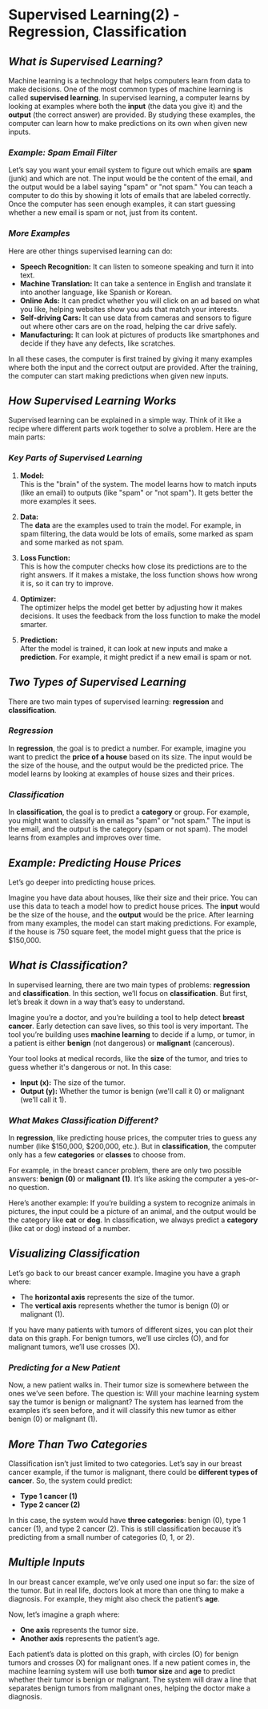 # Supervised Learning(2) - Regression, Classification

## ***What is Supervised Learning?***

Machine learning is a technology that helps computers learn from data to make decisions. One of the most common types of machine learning is called **supervised learning**. In supervised learning, a computer learns by looking at examples where both the **input** (the data you give it) and the **output** (the correct answer) are provided. By studying these examples, the computer can learn how to make predictions on its own when given new inputs.

### ***Example: Spam Email Filter***

Let’s say you want your email system to figure out which emails are **spam** (junk) and which are not. The input would be the content of the email, and the output would be a label saying "spam" or "not spam." You can teach a computer to do this by showing it lots of emails that are labeled correctly. Once the computer has seen enough examples, it can start guessing whether a new email is spam or not, just from its content.

### ***More Examples***

Here are other things supervised learning can do:
- **Speech Recognition:** It can listen to someone speaking and turn it into text.
- **Machine Translation:** It can take a sentence in English and translate it into another language, like Spanish or Korean.
- **Online Ads:** It can predict whether you will click on an ad based on what you like, helping websites show you ads that match your interests.
- **Self-driving Cars:** It can use data from cameras and sensors to figure out where other cars are on the road, helping the car drive safely.
- **Manufacturing:** It can look at pictures of products like smartphones and decide if they have any defects, like scratches.

In all these cases, the computer is first trained by giving it many examples where both the input and the correct output are provided. After the training, the computer can start making predictions when given new inputs.

## ***How Supervised Learning Works***

Supervised learning can be explained in a simple way. Think of it like a recipe where different parts work together to solve a problem. Here are the main parts:

### ***Key Parts of Supervised Learning***

1. **Model:**  
   This is the "brain" of the system. The model learns how to match inputs (like an email) to outputs (like "spam" or "not spam"). It gets better the more examples it sees.

2. **Data:**  
   The **data** are the examples used to train the model. For example, in spam filtering, the data would be lots of emails, some marked as spam and some marked as not spam.

3. **Loss Function:**  
   This is how the computer checks how close its predictions are to the right answers. If it makes a mistake, the loss function shows how wrong it is, so it can try to improve.

4. **Optimizer:**  
   The optimizer helps the model get better by adjusting how it makes decisions. It uses the feedback from the loss function to make the model smarter.

5. **Prediction:**  
   After the model is trained, it can look at new inputs and make a **prediction**. For example, it might predict if a new email is spam or not.

## ***Two Types of Supervised Learning***

There are two main types of supervised learning: **regression** and **classification**.

### ***Regression***

In **regression**, the goal is to predict a number. For example, imagine you want to predict the **price of a house** based on its size. The input would be the size of the house, and the output would be the predicted price. The model learns by looking at examples of house sizes and their prices.

### ***Classification***

In **classification**, the goal is to predict a **category** or group. For example, you might want to classify an email as "spam" or "not spam." The input is the email, and the output is the category (spam or not spam). The model learns from examples and improves over time.

## ***Example: Predicting House Prices***

Let’s go deeper into predicting house prices. 

Imagine you have data about houses, like their size and their price. You can use this data to teach a model how to predict house prices. The **input** would be the size of the house, and the **output** would be the price. After learning from many examples, the model can start making predictions. For example, if the house is 750 square feet, the model might guess that the price is $150,000.

## ***What is Classification?***

In supervised learning, there are two main types of problems: **regression** and **classification**. In this section, we’ll focus on **classification**. But first, let’s break it down in a way that’s easy to understand.

Imagine you’re a doctor, and you’re building a tool to help detect **breast cancer**. Early detection can save lives, so this tool is very important. The tool you’re building uses **machine learning** to decide if a lump, or tumor, in a patient is either **benign** (not dangerous) or **malignant** (cancerous).

Your tool looks at medical records, like the **size** of the tumor, and tries to guess whether it's dangerous or not. In this case:
- **Input (x):** The size of the tumor.
- **Output (y):** Whether the tumor is benign (we'll call it 0) or malignant (we’ll call it 1).

### ***What Makes Classification Different?***

In **regression**, like predicting house prices, the computer tries to guess any number (like $150,000, $200,000, etc.). But in **classification**, the computer only has a few **categories** or **classes** to choose from. 

For example, in the breast cancer problem, there are only two possible answers: **benign (0)** or **malignant (1)**. It’s like asking the computer a yes-or-no question.

Here’s another example: If you’re building a system to recognize animals in pictures, the input could be a picture of an animal, and the output would be the category like **cat** or **dog**. In classification, we always predict a **category** (like cat or dog) instead of a number.

## ***Visualizing Classification***

Let’s go back to our breast cancer example. Imagine you have a graph where:
- The **horizontal axis** represents the size of the tumor.
- The **vertical axis** represents whether the tumor is benign (0) or malignant (1).

If you have many patients with tumors of different sizes, you can plot their data on this graph. For benign tumors, we’ll use circles (O), and for malignant tumors, we’ll use crosses (X). 

### ***Predicting for a New Patient***

Now, a new patient walks in. Their tumor size is somewhere between the ones we’ve seen before. The question is: Will your machine learning system say the tumor is benign or malignant? The system has learned from the examples it’s seen before, and it will classify this new tumor as either benign (0) or malignant (1).

## ***More Than Two Categories***

Classification isn’t just limited to two categories. Let’s say in our breast cancer example, if the tumor is malignant, there could be **different types of cancer**. So, the system could predict:
- **Type 1 cancer (1)** 
- **Type 2 cancer (2)**

In this case, the system would have **three categories**: benign (0), type 1 cancer (1), and type 2 cancer (2). This is still classification because it’s predicting from a small number of categories (0, 1, or 2).

## ***Multiple Inputs***

In our breast cancer example, we’ve only used one input so far: the size of the tumor. But in real life, doctors look at more than one thing to make a diagnosis. For example, they might also check the patient’s **age**. 

Now, let’s imagine a graph where:
- **One axis** represents the tumor size.
- **Another axis** represents the patient’s age.

Each patient’s data is plotted on this graph, with circles (O) for benign tumors and crosses (X) for malignant ones. If a new patient comes in, the machine learning system will use both **tumor size** and **age** to predict whether their tumor is benign or malignant. The system will draw a line that separates benign tumors from malignant ones, helping the doctor make a diagnosis.
